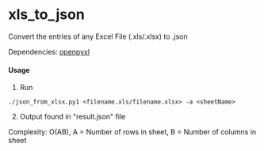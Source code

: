 # xls_to_json
Convert the entries of any Excel File (.xls/.xlsx) to .json

Dependencies: 
[openpyxl](https://openpyxl.readthedocs.io/en/stable/#installation)

#### Usage

1. Run
```
./json_from_xlsx.py1 <filename.xls/filename.xlsx> -a <sheetName>
```
2. Output found in "result.json" file

Complexity: O(AB), A = Number of rows in sheet, B = Number of columns in sheet
